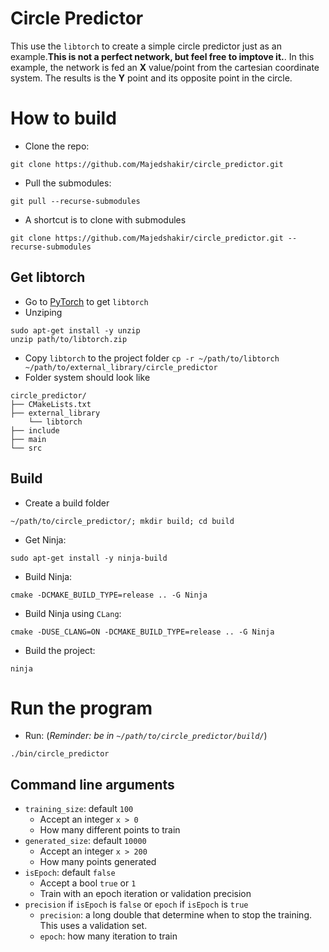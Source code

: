 # Circle Predictor
This use the ```libtorch``` to create a simple circle predictor just as an example.**This is not a perfect network, but feel free to imptove it.**.
In this example, the network is fed an **X** value/point from the cartesian coordinate system. The results is the **Y** point and its opposite point in the circle.  

# How to build
- Clone the repo: 
```
git clone https://github.com/Majedshakir/circle_predictor.git
```
- Pull the submodules: 
```
git pull --recurse-submodules
```
- A shortcut is to clone with submodules
```
git clone https://github.com/Majedshakir/circle_predictor.git --recurse-submodules
```
## Get libtorch
- Go to [PyTorch](https://pytorch.org/) to get ```libtorch```
- Unziping 
```
sudo apt-get install -y unzip 
unzip path/to/libtorch.zip
```
- Copy ```libtorch``` to the project folder ```cp -r ~/path/to/libtorch ~/path/to/external_library/circle_predictor```
- Folder system should look like 
```
circle_predictor/
├── CMakeLists.txt
├── external_library
    └── libtorch
├── include
├── main
└── src
``` 
## Build
- Create a build folder 
```
~/path/to/circle_predictor/; mkdir build; cd build
```
- Get Ninja: 
```
sudo apt-get install -y ninja-build
```
- Build Ninja: 
```
cmake -DCMAKE_BUILD_TYPE=release .. -G Ninja
```
  - Build Ninja using ```CLang```:
```
cmake -DUSE_CLANG=ON -DCMAKE_BUILD_TYPE=release .. -G Ninja
```  
- Build the project: 
```
ninja
```

# Run the program
- Run: (*Reminder: be in ```~/path/to/circle_predictor/build/```*) 
```
./bin/circle_predictor
```
## Command line arguments
- ```training_size```: default ```100```
  - Accept an integer ```x > 0```
  - How many different points to train
- ```generated_size```: default ```10000```
  - Accept an integer ```x > 200```
  - How many points generated
- ```isEpoch```: default ```false```
  - Accept a bool ```true``` or ```1```
  - Train with an epoch iteration or validation precision
- ```precision``` if ```isEpoch``` is ```false``` or ```epoch``` if ```isEpoch``` is ```true```
  - ```precision```: a long double that determine when to stop the training. This uses a validation set.
  - ```epoch```: how many iteration to train